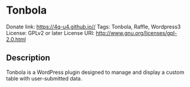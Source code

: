 
# Tonbola

Donate link: https://4q-u4.github.io//
Tags: Tonbola, Raffle, Wordpress3
License: GPLv2 or later
License URI: http://www.gnu.org/licenses/gpl-2.0.html

## Description

Tonbola is a WordPress plugin designed to manage and display a custom table with user-submitted data.
